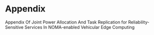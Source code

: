 # Appendix
Appendix Of Joint Power Allocation And Task Replication for Reliability-Sensitive Services In NOMA-enabled Vehicular Edge Computing
